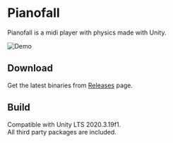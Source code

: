 # Pianofall

Pianofall is a midi player with physics made with Unity. 

![Demo](/docs/pf1.gif)

## Download

Get the latest binaries from [Releases](https://github.com/ste-art/Pianofall/releases) page.

## Build

Compatible with Unity LTS 2020.3.19f1.  
All third party packages are included.  
